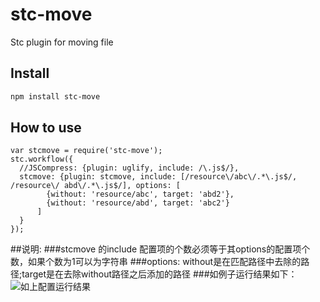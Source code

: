 # stc-move

Stc plugin for moving file

## Install

```sh
npm install stc-move
```

## How to use

```
var stcmove = require('stc-move');
stc.workflow({
  //JSCompress: {plugin: uglify, include: /\.js$/},
  stcmove: {plugin: stcmove, include: [/resource\/abc\/.*\.js$/, /resource\/ abd\/.*\.js$/], options: [
        {without: 'resource/abc', target: 'abd2'},
        {without: 'resource/abd', target: 'abc2'}
      ]
  }
});
```

##说明:
###stcmove 的include 配置项的个数必须等于其options的配置项个数，如果个数为1可以为字符串
###options: without是在匹配路径中去除的路径;target是在去除without路径之后添加的路径
###如例子运行结果如下：
    ![如上配置运行结果](http://i4.piimg.com/4851/362d786dae89bb7a.png)


